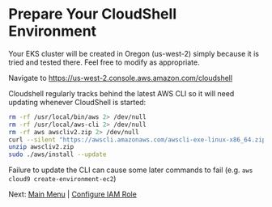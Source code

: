 # Prepare Your CloudShell Environment

Your EKS cluster will be created in Oregon (us-west-2) simply because it is tried and tested there. Feel free to modify as appropriate. 

Navigate to https://us-west-2.console.aws.amazon.com/cloudshell

Cloudshell regularly tracks behind the latest AWS CLI so it will need updating whenever CloudShell is started:
```bash
rm -rf /usr/local/bin/aws 2> /dev/null
rm -rf /usr/local/aws-cli 2> /dev/null
rm -rf aws awscliv2.zip 2> /dev/null
curl --silent "https://awscli.amazonaws.com/awscli-exe-linux-x86_64.zip" -o "awscliv2.zip"
unzip awscliv2.zip
sudo ./aws/install --update
```

Failure to update the CLI can cause some later commands to fail (e.g. `aws cloud9 create-environment-ec2`)

Next: [Main Menu](/README.md) | [Configure IAM Role](../02-iam-role/README.md)
